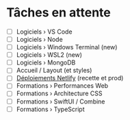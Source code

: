 # Tâches en attente

- [ ] Logiciels › VS Code
- [ ] Logiciels › Node
- [ ] Logiciels › Windows Terminal (new)
- [ ] Logiciels › WSL2 (new)
- [ ] Logiciels › MongoDB
- [ ] Accueil / Layout (et styles)
- [ ] [Déploiements Netlify](https://docusaurus.io/docs/deployment#deploying-to-netlify) (recette et prod)
- [ ] Formations › Performances Web
- [ ] Formations › Architecture CSS
- [ ] Formations › SwiftUI / Combine
- [ ] Formations › TypeScript
